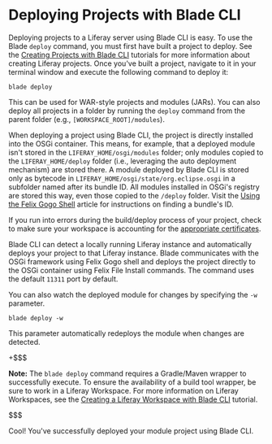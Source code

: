 # Deploying Projects with Blade CLI [](id=deploying-projects-with-blade-cli)

Deploying projects to a Liferay server using Blade CLI is easy. To use
the Blade `deploy` command, you must first have built a project to deploy. See
the
[Creating Projects with Blade CLI](/develop/tutorials/-/knowledge_base/7-1/creating-modules-with-blade-cli)
tutorials for more information about creating Liferay projects. Once you've
built a project, navigate to it in your terminal window and execute the following
command to deploy it:

    blade deploy

This can be used for WAR-style projects and modules (JARs). You can also deploy
all projects in a folder by running the `deploy` command from the parent folder
(e.g., `[WORKSPACE_ROOT]/modules`).

When deploying a project using Blade CLI, the project is directly installed into
the OSGi container. This means, for example, that a deployed module isn't stored
in the `LIFERAY_HOME/osgi/modules` folder; only modules copied to the
`LIFERAY_HOME/deploy` folder (i.e., leveraging the auto deployment mechanism)
are stored there. A module deployed by Blade CLI is stored only as bytecode in
`LIFERAY_HOME/osgi/state/org.eclipse.osgi` in a subfolder named after its bundle
ID. All modules installed in OSGi's registry are stored this way, even those
copied to the `/deploy` folder. Visit the 
[Using the Felix Gogo Shell](/develop/reference/-/knowledge_base/7-1/using-the-felix-gogo-shell)
article for instructions on finding a bundle's ID.

If you run into errors during the build/deploy process of your project, check to
make sure your workspace is accounting for the
[appropriate certificates](/develop/tutorials/-/knowledge_base/7-1/configuring-a-liferay-workspace#certification-issues-in-liferay-workspace).

Blade CLI can detect a locally running Liferay instance and automatically
deploys your project to that Liferay instance. Blade communicates with the OSGi
framework using Felix Gogo shell and deploys the project directly to the OSGi
container using Felix File Install commands. The command uses the default
`11311` port by default.

<!--
You can also specify a custom port to deploy your module to using the `-p`
parameter followed by the port number. For instance, you could run `blade deploy
-p 8090` to deploy to port 8090.
-->

<!-- Follow BLADE-189 for info on supporting host and port commands for Blade
deployment. -Cody -->

You can also watch the deployed module for changes by specifying the `-w`
parameter.

    blade deploy -w

This parameter automatically redeploys the module when changes are detected.

+$$$

**Note:** The `blade deploy` command requires a Gradle/Maven wrapper to
successfully execute. To ensure the availability of a build tool wrapper, be
sure to work in a Liferay Workspace. For more information on Liferay Workspaces,
see the
[Creating a Liferay Workspace with Blade CLI](/develop/tutorials/-/knowledge_base/7-1/creating-a-liferay-workspace-with-blade-cli)
tutorial.

$$$

Cool! You've successfully deployed your module project using Blade CLI.
